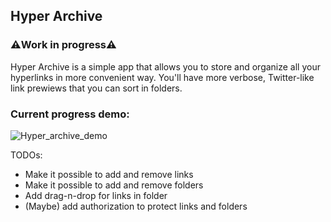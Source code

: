 ## Hyper Archive
### ⚠️Work in progress⚠️

Hyper Archive is a simple app that allows you to store and organize all your hyperlinks in more convenient way. You'll have more verbose, Twitter-like link prewiews that you can sort in folders.

### Current progress demo:

![Hyper_archive_demo](https://github.com/SuperSnowSnail/hyper-archive/assets/118603847/5973aeaa-b9d1-4e15-8b1c-4adf4977248c)

TODOs:
- Make it possible to add and remove links
- Make it possible to add and remove folders
- Add drag-n-drop for links in folder
- (Maybe) add authorization to protect links and folders
